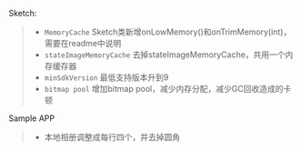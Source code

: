 Sketch:

>* `MemoryCache` Sketch类新增onLowMemory()和onTrimMemory(int)，需要在readme中说明
>* `stateImageMemoryCache` 去掉stateImageMemoryCache，共用一个内存缓存器
>* `minSdkVersion` 最低支持版本升到9
>* `bitmap pool` 增加bitmap pool，减少内存分配，减少GC回收造成的卡顿

Sample APP

>* 本地相册调整成每行四个，并去掉圆角